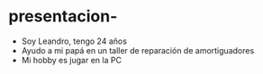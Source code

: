 # presentacion-

- Soy Leandro, tengo 24 años 
- Ayudo a mi papá en un taller de reparación de amortiguadores 
- Mi hobby es jugar en la PC





